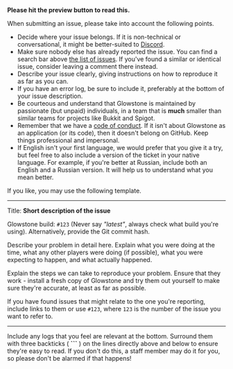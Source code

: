 **Please hit the preview button to read this.**

When submitting an issue, please take into account the following points.

* Decide where your issue belongs. If it is non-technical or
  conversational, it might be better-suited to [Discord](https://discord.gg/TFJqhsC).
* Make sure nobody else has already reported the issue.
  You can find a search bar above [the list of issues](https://github.com/GlowstoneMC/Glowstone/search?type=Issues).
  If you've found a similar or identical issue, consider leaving a comment
  there instead.
* Describe your issue clearly, giving instructions on how to
  reproduce it as far as you can.
* If you have an error log, be sure to include it, preferably
  at the bottom of your issue description.
* Be courteous and understand that Glowstone is maintained by
  passionate (but unpaid) individuals, in a team that is **much** smaller
  than similar teams for projects like Bukkit and Spigot.
* Remember that we have a [code of conduct](https://github.com/GlowstoneMC/Glowstone/blob/dev/docs/CODE_OF_CONDUCT.md). 
  If it isn't about Glowstone as an application (or its code), then it doesn't belong
  on GitHub. Keep things professional and impersonal.
* If English isn't your first language, we would prefer that you give it a try,
  but feel free to also include a version of the ticket in your native language.
  For example, if you're better at Russian, include both an English and a Russian
  version. It will help us to understand what you mean better.

If you like, you may use the following template.

---

Title: **Short description of the issue**

Glowstone build: `#123` (Never say *"latest"*, always check what build you're using). Alternatively, provide the Git commit hash.

Describe your problem in detail here. Explain what you were doing at the time,
what any other players were doing (if possible), what you were expecting to happen,
and what actually happened.

Explain the steps we can take to reproduce your problem. Ensure that they work - install
a fresh copy of Glowstone and try them out yourself to make sure they're accurate, at least
as far as possible.

If you have found issues that might relate to the one you're reporting, include links to them
or use `#123`, where `123` is the number of the issue you want to refer to.

---

Include any logs that you feel are relevant at the bottom. Surround them with three backticks 
( **```** ) on the lines directly above and below to ensure they're easy to read. If you don't do this,
a staff member may do it for you, so please don't be alarmed if that happens!
